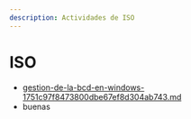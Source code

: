 ```yaml
---
description: Actividades de ISO
---
```


# ISO

* [gestion-de-la-bcd-en-windows-1751c97f8473800dbe67ef8d304ab743.md](readme/gestion-de-la-bcd-en-windows-1751c97f8473800dbe67ef8d304ab743.md "mention")
* buenas

